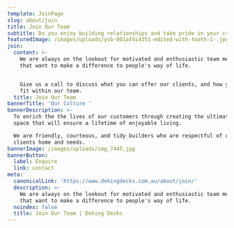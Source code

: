 ```yaml
---
template: JoinPage
slug: about/join
title: Join Our Team
subtitle: Do you enjoy building relationships and take pride in your craft?
featuredImage: /images/uploads/yvb-001af4i4351-edited-with-tooth-1-.jpg
join:
  content: >-
    We are always on the lookout for motivated and enthusiastic team members
    that want to make a difference to people's way of life.


    Give us a call to discuss what you can offer our clients, and how you can
    fit within our team.
  title: Join Our Team
bannerTitle: 'Our Culture '
bannerDescription: >-
  To enrich the the lives of our customers through creating the ultimate outdoor
  space that will ensure a lifetime of enjoyable living.

  We are friendly, courteous, and tidy builders who are respectful of our
  clients home and needs.
bannerImage: /images/uploads/img_7445.jpg
bannerButton:
  label: Enquire
  link: contact
meta:
  canonicalLink: 'https://www.dekingdecks.com.au/about/join/'
  description: >-
    We are always on the lookout for motivated and enthusiastic team members
    that want to make a difference to people's way of life.
  noindex: false
  title: Join Our Team | Deking Decks
---
```


